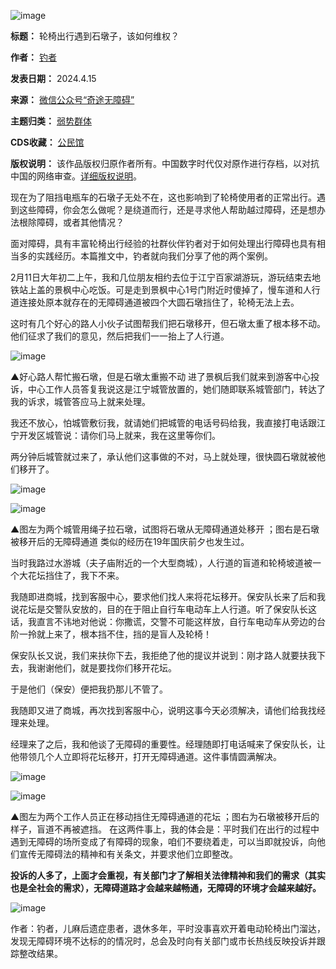 ![image](https://chinadigitaltimes.net/chinese/files/2024/04/post-707013-6620351ab231a.png)




**标题：** 轮椅出行遇到石墩子，该如何维权？  

**作者：** [钓者](https://chinadigitaltimes.net/space/奇途无障碍)  

**发表日期：** 2024.4.15  

**来源：** [微信公众号“奇途无障碍”](https://web.archive.org/web/20240417204344/https://mp.weixin.qq.com/s/yv70aJgudBo6WVZeJ1JrcQ)  

**主题归类：** [弱势群体](https://chinadigitaltimes.net/space/弱势群体)  

**CDS收藏：** [公民馆](https://chinadigitaltimes.net/space/%E5%85%AC%E6%B0%91%E9%A6%86)  

**版权说明：** 该作品版权归原作者所有。中国数字时代仅对原作进行存档，以对抗中国的网络审查。[详细版权说明](https://chinadigitaltimes.net/chinese/copyright)。


现在为了阻挡电瓶车的石墩子无处不在，这也影响到了轮椅使用者的正常出行。遇到这些障碍，你会怎么做呢？是绕道而行，还是寻求他人帮助越过障碍，还是想办法根除障碍，或者其他情况？


面对障碍，具有丰富轮椅出行经验的社群伙伴钓者对于如何处理出行障碍也具有相当多的实践经历。本篇推文中，钓者就向我们分享了他的两个案例。


2月11日大年初二上午，我和几位朋友相约去位于江宁百家湖游玩，游玩结束去地铁站上盖的景枫中心吃饭。可是走到景枫中心1号门附近时傻掉了，慢车道和人行道连接处原本就存在的无障碍通道被四个大圆石墩挡住了，轮椅无法上去。


这时有几个好心的路人小伙子试图帮我们把石墩移开，但石墩太重了根本移不动。他们征求了我们的意见，然后把我们一一抬上了人行道。


![image](https://chinadigitaltimes.net/chinese/files/2024/04/post-707013-6620351acdc57.png)  

▲好心路人帮忙搬石墩，但是石墩太重搬不动
进了景枫后我们就来到游客中心投诉，中心工作人员答复我说这是江宁城管放置的，她们随即联系城管部门，转达了我的诉求，城管答应马上就来处理。


我还不放心，怕城管敷衍我，就请她们把城管的电话号码给我，我直接打电话跟江宁开发区城管说：请你们马上就来，我在这里等你们。


两分钟后城管就过来了，承认他们这事做的不对，马上就处理，很快圆石墩就被他们移开了。


![image](https://chinadigitaltimes.net/chinese/files/2024/04/post-707013-6620351ae8d93.png)  

![image](https://chinadigitaltimes.net/chinese/files/2024/04/post-707013-6620351b0e03e.png)  

▲图左为两个城管用绳子拉石墩，试图将石墩从无障碍通道处移开 ；图右是石墩被移开后的无障碍通道
类似的经历在19年国庆前夕也发生过。


当时我路过水游城（夫子庙附近的一个大型商城），人行道的盲道和轮椅坡道被一个大花坛挡住了，我下不来。


我随即进商城，找到客服中心，要求他们找人来将花坛移开。保安队长来了后和我说花坛是交警队安放的，目的在于阻止自行车电动车上人行道。听了保安队长这话，我直言不讳地对他说：你撒谎，交警不可能这样放，自行车电动车从旁边的台阶一拎就上来了，根本挡不住，挡的是盲人及轮椅！


保安队长又说，我们来扶你下去，我拒绝了他的提议并说到：刚才路人就要扶我下去，我谢谢他们，就是要找你们移开花坛。


于是他们（保安）便把我扔那儿不管了。


我随即又进了商城，再次找到客服中心，说明这事今天必须解决，请他们给我找经理来处理。


经理来了之后，我和他谈了无障碍的重要性。经理随即打电话喊来了保安队长，让他带领几个人立即将花坛移开，打开无障碍通道。这件事情圆满解决。


![image](https://chinadigitaltimes.net/chinese/files/2024/04/post-707013-6620351b18e16.)  

![image](https://chinadigitaltimes.net/chinese/files/2024/04/post-707013-6620351b35c6d.png)  

▲图左为两个工作人员正在移动挡住无障碍通道的花坛 ；图右为石墩被移开后的样子，盲道不再被遮挡。
在这两件事上，我的体会是：平时我们在出行的过程中遇到无障碍的场所变成了有障碍的现象，咱们不要绕着走，可以当即就投诉，向他们宣传无障碍法的精神和有关条文，并要求他们立即整改。


**投诉的人多了，上面才会重视，有关部门才了解相关法律精神和我们的需求（其实也是全社会的需求），无障碍道路才会越来越畅通，无障碍的环境才会越来越好。** 


![image](https://chinadigitaltimes.net/chinese/files/2024/04/post-707013-6620351b3c917.)


作者：钓者，儿麻后遗症患者，退休多年，平时没事喜欢开着电动轮椅出门溜达，发现无障碍环境不达标的的情况时，总会及时向有关部门或市长热线反映投诉并跟踪整改结果。







